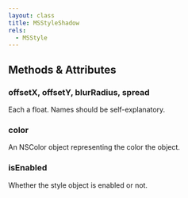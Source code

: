 ```yaml
---
layout: class
title: MSStyleShadow
rels:
  - MSStyle
---
```


## Methods & Attributes

### offsetX, offsetY, blurRadius, spread

Each a float. Names should be self-explanatory.

### color

An NSColor object representing the color the object.

### isEnabled

Whether the style object is enabled or not.
